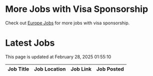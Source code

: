# More Jobs with Visa Sponsorship

Check out [Europe Jobs](https://github.com/sureshparimi/europejobs#latest-jobs) for more jobs with visa sponsorship.

# Latest Jobs

This page is updated at February 28, 2025 01:55:10

| Job Title | Job Location | Job Link | Job Posted |
| --- | --- | --- | --- |
